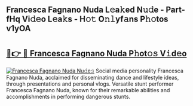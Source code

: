 ## Francesca Fagnano Nuda L𝚎a𝚔ed N𝚞𝚍e - Part-fHq Vi𝚍𝚎o L𝚎a𝚔s - H𝚘𝚝 O𝚗𝚕yf𝚊ns P𝚑𝚘tos v1yOA

# <h2><a href="http://kf6mu0.oniu.top/?m=Francesca+Fagnano+Nuda">🔗👉 🔴 Francesca Fagnano Nuda P𝚑ot𝚘𝚜 V𝚒d𝚎o</a></h2>

[![Francesca Fagnano Nuda Nu𝚍e𝚜](https://i.imgur.com/0qMVB7G.gif)](http://kf6mu0.oniu.top/?m=Francesca+Fagnano+Nuda)
Social media personality Francesca Fagnano Nuda, acclaimed for disseminating dance and lifestyle ideas, through presentations and personal vlogs. Versatile stunt performer Francesca Fagnano Nuda, known for their remarkable abilities and accomplishments in performing dangerous stunts.  
